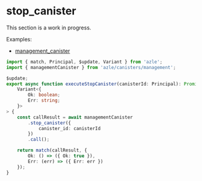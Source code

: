 # stop_canister

This section is a work in progress.

Examples:

-   [management_canister](https://github.com/demergent-labs/azle/tree/main/examples/management_canister)

```typescript
import { match, Principal, $update, Variant } from 'azle';
import { managementCanister } from 'azle/canisters/management';

$update;
export async function executeStopCanister(canisterId: Principal): Promise<
    Variant<{
        Ok: boolean;
        Err: string;
    }>
> {
    const callResult = await managementCanister
        .stop_canister({
            canister_id: canisterId
        })
        .call();

    return match(callResult, {
        Ok: () => ({ Ok: true }),
        Err: (err) => ({ Err: err })
    });
}
```
